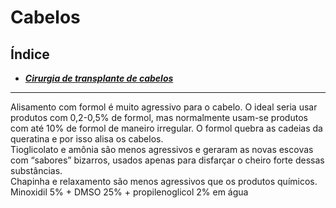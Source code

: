# **Cabelos**

## Índice

- [***Cirurgia de transplante de cabelos***](cirurgia-de-transplante-de-cabelos.md)

---


Alisamento com formol é muito agressivo para o cabelo. O ideal seria usar produtos com 0,2-0,5% de formol, mas normalmente usam-se produtos com até 10% de formol de maneiro irregular. O formol quebra as cadeias da queratina e por isso alisa os cabelos.  
Tioglicolato e amônia são menos agressivos e geraram as novas escovas com “sabores” bizarros, usados apenas para disfarçar o cheiro forte dessas substâncias.  
Chapinha e relaxamento são menos agressivos que os produtos químicos.  
Minoxidil 5% \+ DMSO 25% \+ propilenoglicol 2% em água

